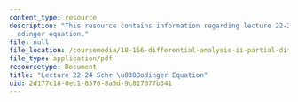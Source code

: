 ```yaml
---
content_type: resource
description: "This resource contains information regarding lecture 22-24, Schr \u0308\
  odinger equation."
file: null
file_location: /coursemedia/18-156-differential-analysis-ii-partial-differential-equations-and-fourier-analysis-spring-2016/2d177c180ec185768a5d9c817077b341_MIT18_156S16_lec22-24.pdf
file_type: application/pdf
resourcetype: Document
title: "Lecture 22-24 Schr \u0308odinger Equation"
uid: 2d177c18-0ec1-8576-8a5d-9c817077b341
---
```

